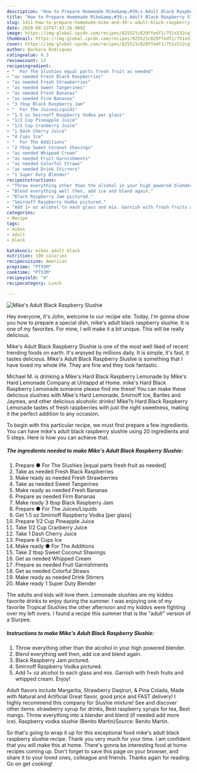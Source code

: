 ```yaml
---
description: "How to Prepare Homemade Mike&amp;#39;s Adult Black Raspberry Slushie"
title: "How to Prepare Homemade Mike&amp;#39;s Adult Black Raspberry Slushie"
slug: 1411-how-to-prepare-homemade-mike-and-39-s-adult-black-raspberry-slushie
date: 2020-08-13T07:43:26.909Z
image: https://img-global.cpcdn.com/recipes/825521c829ffedf1/751x532cq70/mikes-adult-black-raspberry-slushie-recipe-main-photo.jpg
thumbnail: https://img-global.cpcdn.com/recipes/825521c829ffedf1/751x532cq70/mikes-adult-black-raspberry-slushie-recipe-main-photo.jpg
cover: https://img-global.cpcdn.com/recipes/825521c829ffedf1/751x532cq70/mikes-adult-black-raspberry-slushie-recipe-main-photo.jpg
author: Barbara Rodriquez
ratingvalue: 4.3
reviewcount: 12
recipeingredient:
- "  For The Slushies equal parts fresh fruit as needed"
- "as needed Fresh Black Raspberries"
- "as needed Fresh Strawberries"
- "as needed Sweet Tangerines"
- "as needed Fresh Bananas"
- "as needed Firm Bananas"
- "3 tbsp Black Raspberry Jam"
- "  For The JuicesLiquids"
- "1.5 oz Smirnoff Raspberry Vodka per glass"
- "1/2 Cup Pineapple Juice"
- "1/2 Cup Cranberry Juice"
- "1 Dash Cherry Juice"
- "4 Cups Ice"
- "  For The Additions"
- "2 tbsp Sweet Coconut Shavings"
- "as needed Whipped Cream"
- "as needed Fruit Garnishments"
- "as needed Colorful Straws"
- "as needed Drink Stirrers"
- "1 Super Duty Blender"
recipeinstructions:
- "Throw everything other than the alcohol in your high powered blender."
- "Blend everything well then, add ice and blend again."
- "Black Raspberry Jam pictured."
- "Smirnoff Raspberry Vodka pictured."
- "Add 1+ oz alcohol to each glass and mix. Garnish with fresh fruits and whipped cream. Enjoy!"
categories:
- Recipe
tags:
- mikes
- adult
- black

katakunci: mikes adult black 
nutrition: 199 calories
recipecuisine: American
preptime: "PT35M"
cooktime: "PT53M"
recipeyield: "4"
recipecategory: Lunch

---
```



![Mike&#39;s Adult Black Raspberry Slushie](https://img-global.cpcdn.com/recipes/825521c829ffedf1/751x532cq70/mikes-adult-black-raspberry-slushie-recipe-main-photo.jpg)

Hey everyone, it's John, welcome to our recipe site. Today, I'm gonna show you how to prepare a special dish, mike&#39;s adult black raspberry slushie. It is one of my favorites. For mine, I will make it a bit unique. This will be really delicious.

Mike&#39;s Adult Black Raspberry Slushie is one of the most well liked of recent trending foods on earth. It's enjoyed by millions daily. It is simple, it's fast, it tastes delicious. Mike&#39;s Adult Black Raspberry Slushie is something that I have loved my whole life. They are fine and they look fantastic.

Michael M. is drinking a Mike&#39;s Hard Black Raspberry Lemonade by Mike&#39;s Hard Lemonade Company at Untappd at Home. mike&#39;s Hard Black Raspberry Lemonade.someone please find me these! You can make these delicious slushies with Mike&#39;s Hard Lemonade, Smirnoff Ice, Bartles and Jaymes, and other delicious alcoholic drinks! Mike?s Hard Black Raspberry Lemonade tastes of fresh raspberries with just the right sweetness, making it the perfect addition to any occasion.


To begin with this particular recipe, we must first prepare a few ingredients. You can have mike&#39;s adult black raspberry slushie using 20 ingredients and 5 steps. Here is how you can achieve that.

<!--inarticleads1-->

##### The ingredients needed to make Mike&#39;s Adult Black Raspberry Slushie:

1. Prepare  ● For The Slushies [equal parts fresh fruit as needed]
1. Take as needed Fresh Black Raspberries
1. Make ready as needed Fresh Strawberries
1. Take as needed Sweet Tangerines
1. Make ready as needed Fresh Bananas
1. Prepare as needed Firm Bananas
1. Make ready 3 tbsp Black Raspberry Jam
1. Prepare  ● For The Juices/Liquids
1. Get 1.5 oz Smirnoff Raspberry Vodka [per glass]
1. Prepare 1/2 Cup Pineapple Juice
1. Take 1/2 Cup Cranberry Juice
1. Take 1 Dash Cherry Juice
1. Prepare 4 Cups Ice
1. Make ready  ● For The Additions
1. Take 2 tbsp Sweet Coconut Shavings
1. Get as needed Whipped Cream
1. Prepare as needed Fruit Garnishments
1. Get as needed Colorful Straws
1. Make ready as needed Drink Stirrers
1. Make ready 1 Super Duty Blender


The adults and kids will love them. Lemonade slushies are my kiddos favorite drinks to enjoy during the summer. I was enjoying one of my favorite Tropical Slushies the other afternoon and my kiddos were fighting over my left overs. I found a recipe this summer that is the &#34;adult&#34; version of a Slurpee. 

<!--inarticleads2-->

##### Instructions to make Mike&#39;s Adult Black Raspberry Slushie:

1. Throw everything other than the alcohol in your high powered blender.
1. Blend everything well then, add ice and blend again.
1. Black Raspberry Jam pictured.
1. Smirnoff Raspberry Vodka pictured.
1. Add 1+ oz alcohol to each glass and mix. Garnish with fresh fruits and whipped cream. Enjoy!


Adult flavors include Margarita, Strawberry Daqiruri, &amp; Pina Colada, Made with Natural and Artificial Great flavor, good price and FAST delivery! I highly recommend this company for Slushie mixture! See and discover other items: strawberry syrup for drinks, Best raspberry syrups for tea, Best mango. Throw everything into a blender and blend (if needed add more ice). Raspberry vodka slushie (Benito Martin)Source: Benito Martin. 

So that's going to wrap it up for this exceptional food mike&#39;s adult black raspberry slushie recipe. Thank you very much for your time. I am confident that you will make this at home. There's gonna be interesting food at home recipes coming up. Don't forget to save this page on your browser, and share it to your loved ones, colleague and friends. Thanks again for reading. Go on get cooking!
